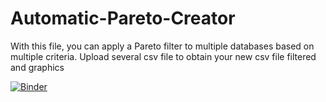 # Automatic-Pareto-Creator
With this file, you can apply a Pareto filter to multiple databases based on multiple criteria. Upload several csv file to obtain your new csv file filtered and graphics

[![Binder](https://mybinder.org/badge_logo.svg)](https://mybinder.org/v2/gh/aitorochotorena/Automatic-Pareto-Creator/master?urlpath=voila%2Frender%2F2.-Pareto_Upload_Button_ScatterPlot.ipynb)
